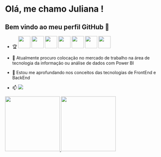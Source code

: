 # Olá, me chamo Juliana ! 
## Bem vindo ao meu perfil GitHub 👋



- 🏆 <img loading="lazy" src="https://cdn.jsdelivr.net/gh/devicons/devicon/icons/javascript/javascript-plain.svg" width="40" height="40"/> <img loading="lazy" src="https://cdn.jsdelivr.net/gh/devicons/devicon/icons/html5/html5-original.svg" width="40" height="40"/> 
            <img src="https://cdn.jsdelivr.net/gh/devicons/devicon@latest/icons/css3/css3-original-wordmark.svg"  width="40" height="40" /> 
            <img src="https://cdn.jsdelivr.net/gh/devicons/devicon@latest/icons/nodejs/nodejs-original-wordmark.svg"  width="40" height="40" /> 
            <img src="https://cdn.jsdelivr.net/gh/devicons/devicon@latest/icons/mysql/mysql-original.svg" width="40" height="40" />   <img src="https://cdn.jsdelivr.net/gh/devicons/devicon@latest/icons/vscode/vscode-original-wordmark.svg" width="40" height="40" /> 
            <img src="https://cdn.jsdelivr.net/gh/devicons/devicon@latest/icons/react/react-original.svg" width="40" height="40"  />
          
          
- 🔭 Atualmente procuro colocação no mercado de trabalho na área de tecnologia da informação ou análise de dados com Power BI
- 🌱 Estou me aprofundando nos conceitos das tecnologias de FrontEnd e BackEnd
- 📫 <a href="https://www.linkedin.com/in/juliana-ribeiro-mendes-83736428a/?lipi=urn%3Ali%3Apage%3Ad_flagship3_feed%3BsK7KK3ZWSu2C%2Fmzgd5Q99Q%3D%3D" target="_blank"><img loading="lazy" src="https://img.shields.io/badge/-LinkedIn-%230077B5?style=for-the-badge&logo=linkedin&logoColor=white" target="_blank"></a> 

<div>
<a href="https://github.com/Juliana2102">
<img loading="lazy" height="180em" src="https://github-readme-stats.vercel.app/api/top-langs/?username=Juliana2102&layout=compact&langs_count=7&theme=dracula"/>
<img loading="lazy" height="180em" src="https://github-readme-stats.vercel.app/api?username=Juliana2102&show_icons=true&theme=dracula&include_all_commits=true&count_public=true"/>
</div>


